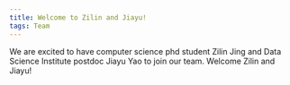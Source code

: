 ```yaml
---
title: Welcome to Zilin and Jiayu!
tags: Team
---
```


We are excited to have computer science phd student Zilin Jing and Data Science Institute postdoc Jiayu Yao to join our team. Welcome Zilin and Jiayu!